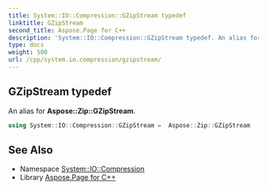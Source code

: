```yaml
---
title: System::IO::Compression::GZipStream typedef
linktitle: GZipStream
second_title: Aspose.Page for C++
description: 'System::IO::Compression::GZipStream typedef. An alias for Aspose::Zip::GZipStream in C++.'
type: docs
weight: 500
url: /cpp/system.io.compression/gzipstream/
---
```

## GZipStream typedef


An alias for **Aspose::Zip::GZipStream**.

```cpp
using System::IO::Compression::GZipStream =  Aspose::Zip::GZipStream
```

## See Also

* Namespace [System::IO::Compression](../)
* Library [Aspose.Page for C++](../../)
